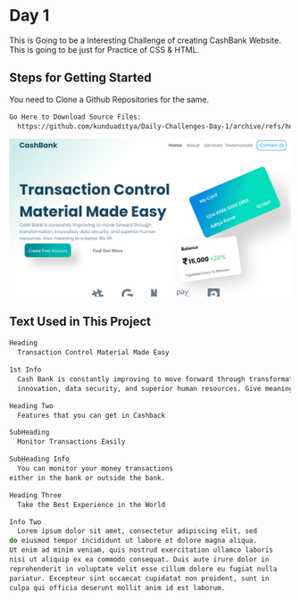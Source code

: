 
# Day 1

This is Going to be a Interesting Challenge of creating CashBank Website. This is going to be just for Practice of CSS & HTML.



## Steps for Getting Started

You need to Clone a Github Repositories for the same.

```bash
Go Here to Download Source Files:
  https://github.com/kunduaditya/Daily-Challenges-Day-1/archive/refs/heads/main.zip
```

  
![Logo](https://raw.githubusercontent.com/kunduaditya/Daily-Challenges-Day-1/main/Show%20Design.png)

    
## Text Used in This Project

```bash
Heading
  Transaction Control Material Made Easy
```
```bash
1st Info
  Cash Bank is constantly improving to move forward through transformation,
  innovation, data security, and superior human resources. Give meaning to a better life lift.
```
```bash
Heading Two
  Features that you can get in Cashback
```
```bash
SubHeading
  Monitor Transactions Easily
```
```bash
SubHeading Info
  You can monitor your money transactions
either in the bank or outside the bank.
```
```bash
Heading Three
  Take the Best Experience in the World
```
```bash
Info Two
  Lorem ipsum dolor sit amet, consectetur adipiscing elit, sed
do eiusmod tempor incididunt ut labore et dolore magna aliqua.
Ut enim ad minim veniam, quis nostrud exercitation ullamco laboris
nisi ut aliquip ex ea commodo consequat. Duis aute irure dolor in
reprehenderit in voluptate velit esse cillum dolore eu fugiat nulla
pariatur. Excepteur sint occaecat cupidatat non proident, sunt in
culpa qui officia deserunt mollit anim id est laborum.
```


  
